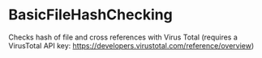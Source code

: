 # BasicFileHashChecking
Checks hash of file and cross references with Virus Total (requires a VirusTotal API key: https://developers.virustotal.com/reference/overview)
